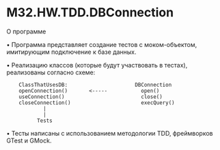 # M32.HW.TDD.DBConnection
О программе

• Программа представляет создание тестов с моком-объектом, имитирующим подключение к базе данных.

• Реализацию классов (которые будут участвовать в тестах), реализованы согласно схеме:
   
        ClassThatUsesDB:                      DBConnection
        openConnection()       <-----           open()
        useConnection()                         close()
        closeConnection()                       execQuery()
                |
                |
              Tests
    
 • Тесты написаны с использованием методологии TDD, фреймворков GTest и GMock.
